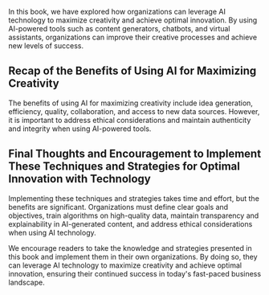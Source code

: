 
In this book, we have explored how organizations can leverage AI technology to maximize creativity and achieve optimal innovation. By using AI-powered tools such as content generators, chatbots, and virtual assistants, organizations can improve their creative processes and achieve new levels of success.

Recap of the Benefits of Using AI for Maximizing Creativity
-----------------------------------------------------------

The benefits of using AI for maximizing creativity include idea generation, efficiency, quality, collaboration, and access to new data sources. However, it is important to address ethical considerations and maintain authenticity and integrity when using AI-powered tools.

Final Thoughts and Encouragement to Implement These Techniques and Strategies for Optimal Innovation with Technology
--------------------------------------------------------------------------------------------------------------------

Implementing these techniques and strategies takes time and effort, but the benefits are significant. Organizations must define clear goals and objectives, train algorithms on high-quality data, maintain transparency and explainability in AI-generated content, and address ethical considerations when using AI technology.

We encourage readers to take the knowledge and strategies presented in this book and implement them in their own organizations. By doing so, they can leverage AI technology to maximize creativity and achieve optimal innovation, ensuring their continued success in today's fast-paced business landscape.